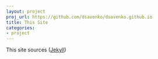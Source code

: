 ```yaml
---
layout: project
proj_url: https://github.com/dsavenko/dsavenko.github.io
title: This Site
categories:
- project
---
```


This site sources ([Jekyll](http://jekyllrb.com))
